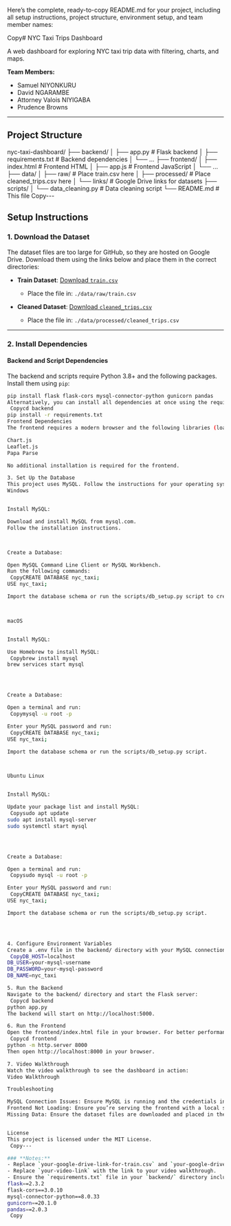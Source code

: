 Here’s the complete, ready-to-copy README.md for your project, including all setup instructions, project structure, environment setup, and team member names:

 Copy# NYC Taxi Trips Dashboard

A web dashboard for exploring NYC taxi trip data with filtering, charts, and maps.

**Team Members:**
- Samuel NIYONKURU
- David NGARAMBE
- Attorney Valois NIYIGABA
- Prudence Browns

---

## **Project Structure**
nyc-taxi-dashboard/
├── backend/
│   ├── app.py                # Flask backend
│   ├── requirements.txt      # Backend dependencies
│   └── ...
├── frontend/
│   ├── index.html            # Frontend HTML
│   ├── app.js                # Frontend JavaScript
│   └── ...
├── data/
│   ├── raw/                  # Place train.csv here
│   ├── processed/            # Place cleaned_trips.csv here
│   └── links/                # Google Drive links for datasets
├── scripts/
│   └── data_cleaning.py      # Data cleaning script
└── README.md                 # This file
 Copy---

## **Setup Instructions**

### **1. Download the Dataset**
The dataset files are too large for GitHub, so they are hosted on Google Drive. Download them using the links below and place them in the correct directories:

- **Train Dataset**: [Download `train.csv`](your-google-drive-link-for-train.csv)
  - Place the file in: `./data/raw/train.csv`

- **Cleaned Dataset**: [Download `cleaned_trips.csv`](your-google-drive-link-for-cleaned_trips.csv)
  - Place the file in: `./data/processed/cleaned_trips.csv`

---

### **2. Install Dependencies**

#### **Backend and Script Dependencies**
The backend and scripts require Python 3.8+ and the following packages. Install them using `pip`:

```bash
pip install flask flask-cors mysql-connector-python gunicorn pandas
Alternatively, you can install all dependencies at once using the requirements.txt file:
 Copycd backend
pip install -r requirements.txt
Frontend Dependencies
The frontend requires a modern browser and the following libraries (loaded via CDN in index.html):

Chart.js
Leaflet.js
Papa Parse

No additional installation is required for the frontend.

3. Set Up the Database
This project uses MySQL. Follow the instructions for your operating system:
Windows


Install MySQL:

Download and install MySQL from mysql.com.
Follow the installation instructions.



Create a Database:

Open MySQL Command Line Client or MySQL Workbench.
Run the following commands:
 CopyCREATE DATABASE nyc_taxi;
USE nyc_taxi;

Import the database schema or run the scripts/db_setup.py script to create the tables and insert data.



macOS


Install MySQL:

Use Homebrew to install MySQL:
 Copybrew install mysql
brew services start mysql




Create a Database:

Open a terminal and run:
 Copymysql -u root -p

Enter your MySQL password and run:
 CopyCREATE DATABASE nyc_taxi;
USE nyc_taxi;

Import the database schema or run the scripts/db_setup.py script.



Ubuntu Linux


Install MySQL:

Update your package list and install MySQL:
 Copysudo apt update
sudo apt install mysql-server
sudo systemctl start mysql




Create a Database:

Open a terminal and run:
 Copysudo mysql -u root -p

Enter your MySQL password and run:
 CopyCREATE DATABASE nyc_taxi;
USE nyc_taxi;

Import the database schema or run the scripts/db_setup.py script.




4. Configure Environment Variables
Create a .env file in the backend/ directory with your MySQL connection details:
 CopyDB_HOST=localhost
DB_USER=your-mysql-username
DB_PASSWORD=your-mysql-password
DB_NAME=nyc_taxi

5. Run the Backend
Navigate to the backend/ directory and start the Flask server:
 Copycd backend
python app.py
The backend will start on http://localhost:5000.

6. Run the Frontend
Open the frontend/index.html file in your browser. For better performance, use a local server:
 Copycd frontend
python -m http.server 8000
Then open http://localhost:8000 in your browser.

7. Video Walkthrough
Watch the video walkthrough to see the dashboard in action:
Video Walkthrough

Troubleshooting

MySQL Connection Issues: Ensure MySQL is running and the credentials in .env are correct.
Frontend Not Loading: Ensure you’re serving the frontend with a local server (e.g., python -m http.server 8000).
Missing Data: Ensure the dataset files are downloaded and placed in the correct directories.


License
This project is licensed under the MIT License.
 Copy---

### **Notes:**
- Replace `your-google-drive-link-for-train.csv` and `your-google-drive-link-for-cleaned_trips.csv` with the actual Google Drive links.
- Replace `your-video-link` with the link to your video walkthrough.
- Ensure the `requirements.txt` file in your `backend/` directory includes all necessary dependencies:
flask==2.3.2
flask-cors==3.0.10
mysql-connector-python==8.0.33
gunicorn==20.1.0
pandas==2.0.3
 Copy
